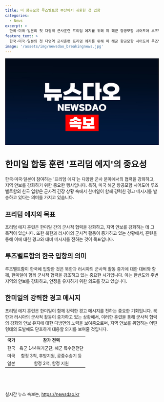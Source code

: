 ```yaml
---
title: 미 항공모함 루즈벨트함 부산에서 귀환한 첫 입항
categories:
  - News
excerpt: >
  한국·미국·일본의 첫 다영역 군사훈련 프리덤 에지를 위해 미 해군 항공모함 시어도어 루즈벨트함이 부산작전기지에 입항했습니다. 이는 러시아와 북한의 증가한 활동과 함께 한미일의 강력한 경고 메시지를 의미하며, 루즈벨트함의 국내 입항은 칼빈슨함 이후 7개월 만에 이루어진 것으로 관심을 끌고 있습니다.
feature_text: >
  한국·미국·일본의 첫 다영역 군사훈련 프리덤 에지를 위해 미 해군 항공모함 시어도어 루즈벨트함이 부산작전기지에 입항했습니다. 이는 러시아와 북한의 증가한 활동과 함께 한미일의 강력한 경고 메시지를 의미하며, 루즈벨트함의 국내 입항은 칼빈슨함 이후 7개월 만에 이루어진 것으로 관심을 끌고 있습니다.
image: '/assets/img/newsdao_breakingnews.jpg'
---
```


<p><img src="/assets/img/newsdao_breakingnews.jpg" alt="firstkoreanews 속보" /></p>

<h1 data-ke-size="size26">한미일 합동 훈련 '프리덤 에지'의 중요성</h1>

<p data-ke-size="size16">한국·미국·일본이 참여하는 '프리덤 에지'는 다양한 군사 분야에서의 협력을 강화하고, 지역 안보를 강화하기 위한 중요한 행사입니다. 특히, 미국 해군 항공모함 시어도어 루즈벨트함의 한국 입항은 군사적 긴장 상황 속에서 한미일이 함께 강력한 경고 메시지를 발송하고 있다는 의미를 가지고 있습니다.</p>

<h2 data-ke-size="size26">프리덤 에지의 목표</h2>

<p data-ke-size="size16">프리덤 에지 훈련은 한미일 간의 군사적 협력을 강화하고, 지역 안보를 강화하는 데 그 목적이 있습니다. 또한 북한과 러시아의 군사적 활동이 증가하고 있는 상황에서, 훈련을 통해 이에 대한 경고와 대비 메시지를 전하는 것이 목표입니다.</p>

<h2 data-ke-size="size26">루즈벨트함의 한국 입항의 의미</h2>

<p data-ke-size="size16">루즈벨트함이 한국에 입항한 것은 북한과 러시아의 군사적 활동 증가에 대한 대비와 함께, 한미일이 함께 군사적 협력을 강조하고 있는 중요한 시기입니다. 이는 한반도와 주변 지역의 안보를 강화하고, 안정을 유지하기 위한 의도를 갖고 있습니다.</p>

<h2 data-ke-size="size26">한미일의 강력한 경고 메시지</h2>

<p data-ke-size="size16">프리덤 에지 훈련은 한미일이 함께 강력한 경고 메시지를 전하는 중요한 기회입니다. 북한과 러시아의 군사적 활동이 증가하고 있는 상황에서, 이러한 훈련을 통해 군사적 협력의 강화와 안보 유지에 대한 다방면의 노력을 보여줌으로써, 지역 안보를 위협하는 어떤 형태의 도발에도 단호하게 대응할 의지를 보여줄 것입니다.</p>

<table>
    <tbody>
        <tr>
            <td style="text-align: center; height: 17px;"><b>국가</b></td>
            <td style="text-align: center; height: 17px;"><b>참가 전력</b></td>
        </tr>
        <tr>
            <td style="text-align: center; height: 17px;">한국</td>
            <td style="text-align: center; height: 17px;">육군 144여기군단, 해군 특수전전단</td>
        </tr>
        <tr>
            <td style="text-align: center; height: 17px;">미국</td>
            <td style="text-align: center; height: 17px;">함정 3척, 후방지원, 공중수송기 등</td>
        </tr>
        <tr>
            <td style="text-align: center; height: 17px;">일본</td>
            <td style="text-align: center; height: 17px;">함정 2척, 함정 지원</td>
        </tr>
    </tbody>
</table>

<p data-ke-size="size16">&nbsp;</p>

<p data-ke-size="size16">&nbsp;</p>
실시간 뉴스 속보는, <a href="https://newsdao.kr" rel="dofollow">https://newsdao.kr</a>


